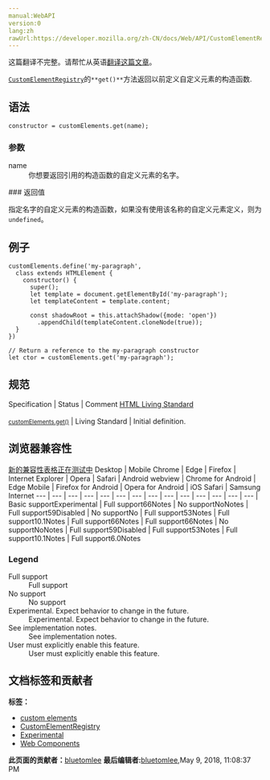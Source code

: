 ```yaml
---
manual:WebAPI
version:0
lang:zh
rawUrl:https://developer.mozilla.org/zh-CN/docs/Web/API/CustomElementRegistry/get
---
```




这篇翻译不完整。请帮忙从英语[翻译这篇文章](%24094 "")。






[`CustomElementRegistry`](%2631 "CustomElementRegistry接口提供注册自定义元素和查询已注册元素的方法。")的`**get()**`方法返回以前定义自定义元素的构造函数.


## 语法<a name="语法"></a>

```
constructor = customElements.get(name);

```

### 参数<a name="参数"></a>
<dl><dt id=''>name</dt><dd>你想要返回引用的构造函数的自定义元素的名字。</dd></dl>
### 返回值<a name="返回值"></a>


指定名字的自定义元素的构造函数，如果没有使用该名称的自定义元素定义，则为`undefined`。


## 例子<a name="例子"></a>

```
customElements.define('my-paragraph',
  class extends HTMLElement {
    constructor() {
      super();
      let template = document.getElementById('my-paragraph');
      let templateContent = template.content;

      const shadowRoot = this.attachShadow({mode: 'open'})
        .appendChild(templateContent.cloneNode(true));
  }
})

// Return a reference to the my-paragraph constructor
let ctor = customElements.get('my-paragraph');
```

## 规范<a name="规范"></a>
Specification | Status | Comment 
[HTML Living Standard<br></br><small>customElements.get()</small>](%24095 "") | Living Standard | Initial definition. 


## 浏览器兼容性<a name="浏览器兼容性"></a>
[新的兼容性表格正在测试中<i></i>](%3360 "")
<abbr>Desktop<i></i></abbr> | <abbr>Mobile<i></i></abbr> 
<abbr>Chrome<i></i></abbr> | <abbr>Edge<i></i></abbr> | <abbr>Firefox<i></i></abbr> | <abbr>Internet Explorer<i></i></abbr> | <abbr>Opera<i></i></abbr> | <abbr>Safari<i></i></abbr> | <abbr>Android webview<i></i></abbr> | <abbr>Chrome for Android<i></i></abbr> | <abbr>Edge Mobile<i></i></abbr> | <abbr>Firefox for Android<i></i></abbr> | <abbr>Opera for Android<i></i></abbr> | <abbr>iOS Safari<i></i></abbr> | <abbr>Samsung Internet<i></i></abbr> 
 ---  |  ---  |  ---  |  ---  |  ---  |  ---  |  ---  |  ---  |  ---  |  ---  |  ---  |  ---  |  ---  |  ---  | 
Basic support<abbr>Experimental<i></i></abbr> | <abbr>Full support</abbr>66<abbr>Notes<i></i></abbr> | <abbr>No support</abbr>No<abbr>Notes<i></i></abbr> | <abbr>Full support</abbr>59<abbr>Disabled<i></i></abbr> | <abbr>No support</abbr>No | <abbr>Full support</abbr>53<abbr>Notes<i></i></abbr> | <abbr>Full support</abbr>10.1<abbr>Notes<i></i></abbr> | <abbr>Full support</abbr>66<abbr>Notes<i></i></abbr> | <abbr>Full support</abbr>66<abbr>Notes<i></i></abbr> | <abbr>No support</abbr>No<abbr>Notes<i></i></abbr> | <abbr>Full support</abbr>59<abbr>Disabled<i></i></abbr> | <abbr>Full support</abbr>53<abbr>Notes<i></i></abbr> | <abbr>Full support</abbr>10.1<abbr>Notes<i></i></abbr> | <abbr>Full support</abbr>6.0<abbr>Notes<i></i></abbr> 


### Legend<a name="Legend"></a>
<dl><dt id=''><abbr>Full support</abbr></dt><dd>Full support</dd><dt id=''><abbr>No support</abbr></dt><dd>No support</dd><dt id=''><abbr>Experimental. Expect behavior to change in the future.<i></i></abbr></dt><dd>Experimental. Expect behavior to change in the future.</dd><dt id=''><abbr>See implementation notes.<i></i></abbr></dt><dd>See implementation notes.</dd><dt id=''><abbr>User must explicitly enable this feature.<i></i></abbr></dt><dd>User must explicitly enable this feature.</dd></dl>




## 文档标签和贡献者
**标签：**
* [custom elements](%24096 "")
* [CustomElementRegistry](%5169 "")
* [Experimental](%3379 "")
* [Web Components](%5170 "")

**此页面的贡献者：**[bluetomlee](%24097 "")
**最后编辑者:**[bluetomlee](%24097 ""),<time>May 9, 2018, 11:08:37 PM</time>


